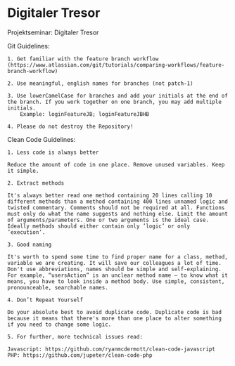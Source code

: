 # Digitaler Tresor

Projektseminar: Digitaler Tresor

Git Guidelines:

	1. Get familiar with the feature branch workflow (https://www.atlassian.com/git/tutorials/comparing-workflows/feature-branch-workflow)

	2. Use meaningful, english names for branches (not patch-1)

	3. Use lowerCamelCase for branches and add your initials at the end of the branch. If you work together on one branch, you may add multiple initials.
		Example: loginFeatureJB; loginFeatureJBHB

	4. Please do not destroy the Repository! 


Clean Code Guidelines:

	1. Less code is always better

	Reduce the amount of code in one place. Remove unused variables. Keep it simple.

	2. Extract methods

	It's always better read one method containing 20 lines calling 10 different methods than a method containing 400 lines unnamed logic and twisted commentary. Comments should not be required at all. Functions must only do what the name suggests and nothing else. Limit the amount of arguments/parameters. One or two arguments is the ideal case. Ideally methods should either contain only ’logic’ or only ’execution’.

	3. Good naming

	It's worth to spend some time to find proper name for a class, method, variable we are creating. It will save our colleagues a lot of time. Don't use abbreviations, names should be simple and self-explaining. For example, “usersAction” is an unclear method name – to know what it means, you have to look inside a method body. Use simple, consistent, pronounceable, searchable names. 

	4. Don’t Repeat Yourself

	Do your absolute best to avoid duplicate code. Duplicate code is bad because it means that there's more than one place to alter something if you need to change some logic.

	5. For further, more technical issues read:

	Javascript: https://github.com/ryanmcdermott/clean-code-javascript
	PHP: https://github.com/jupeter/clean-code-php